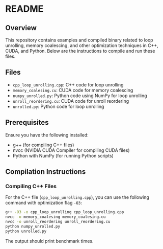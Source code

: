 # README

## Overview

This repository contains examples and compiled binary related to loop unrolling, memory coalescing, and other optimization techniques in C++, CUDA, and Python. Below are the instructions to compile and run these files.

## Files

- `cpp_loop_unrolling.cpp`: C++ code for loop unrolling
- `memory_coalesing.cu`: CUDA code for memory coalescing
- `numpy_unrolled.py`: Python code using NumPy for loop unrolling
- `unroll_reordering.cu`: CUDA code for unroll reordering
- `unrolled.py`: Python code for loop unrolling

## Prerequisites

Ensure you have the following installed:
- g++ (for compiling C++ files)
- nvcc (NVIDIA CUDA Compiler for compiling CUDA files)
- Python with NumPy (for running Python scripts)

## Compilation Instructions

### Compiling C++ Files

For the C++ file (`cpp_loop_unrolling.cpp`), you can use the following command with optimization flag `-O3`:

```sh
g++ -O3 -o cpp_loop_unrolling cpp_loop_unrolling.cpp
nvcc -o memory_coalesing memory_coalesing.cu
nvcc -o unroll_reordering unroll_reordering.cu
python numpy_unrolled.py
python unrolled.py
```
The output should print benchmark times.



